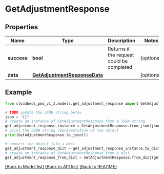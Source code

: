 # GetAdjustmentResponse


## Properties

Name | Type | Description | Notes
------------ | ------------- | ------------- | -------------
**success** | **bool** | Returns if the request could be completed | [optional] 
**data** | [**GetAdjustmentResponseData**](GetAdjustmentResponseData.md) |  | [optional] 

## Example

```python
from cloudbeds_pms_v1_3.models.get_adjustment_response import GetAdjustmentResponse

# TODO update the JSON string below
json = "{}"
# create an instance of GetAdjustmentResponse from a JSON string
get_adjustment_response_instance = GetAdjustmentResponse.from_json(json)
# print the JSON string representation of the object
print(GetAdjustmentResponse.to_json())

# convert the object into a dict
get_adjustment_response_dict = get_adjustment_response_instance.to_dict()
# create an instance of GetAdjustmentResponse from a dict
get_adjustment_response_from_dict = GetAdjustmentResponse.from_dict(get_adjustment_response_dict)
```
[[Back to Model list]](../README.md#documentation-for-models) [[Back to API list]](../README.md#documentation-for-api-endpoints) [[Back to README]](../README.md)


